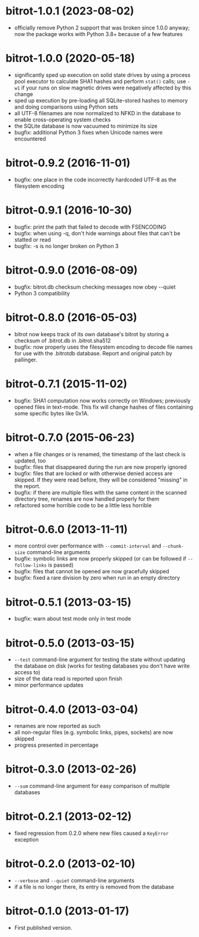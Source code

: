 # bitrot-1.0.1 (2023-08-02)
- officially remove Python 2 support that was broken since 1.0.0 anyway; now the
  package works with Python 3.8+ because of a few features

# bitrot-1.0.0 (2020-05-18)
- significantly sped up execution on solid state drives by using a process pool
  executor to calculate SHA1 hashes and perform `stat()` calls; use `-w1` if
  your runs on slow magnetic drives were negatively affected by this change
- sped up execution by pre-loading all SQLite-stored hashes to memory and doing
  comparisons using Python sets
- all UTF-8 filenames are now normalized to NFKD in the database to enable
  cross-operating system checks
- the SQLite database is now vacuumed to minimize its size
- bugfix: additional Python 3 fixes when Unicode names were encountered

# bitrot-0.9.2 (2016-11-01)
- bugfix: one place in the code incorrectly hardcoded UTF-8 as the filesystem
  encoding

# bitrot-0.9.1 (2016-10-30)
- bugfix: print the path that failed to decode with FSENCODING
- bugfix: when using -q, don't hide warnings about files that can't be statted
  or read
- bugfix: -s is no longer broken on Python 3

# bitrot-0.9.0 (2016-08-09)
- bugfix: bitrot.db checksum checking messages now obey --quiet
- Python 3 compatibility

# bitrot-0.8.0 (2016-05-03)
- bitrot now keeps track of its own database's bitrot by storing a checksum of
  .bitrot.db in .bitrot.sha512
- bugfix: now properly uses the filesystem encoding to decode file names for use
  with the .bitrotdb database. Report and original patch by pallinger.

# bitrot-0.7.1 (2015-11-02)
- bugfix: SHA1 computation now works correctly on Windows; previously opened
  files in text-mode. This fix will change hashes of files containing some
  specific bytes like 0x1A.

# bitrot-0.7.0 (2015-06-23)
- when a file changes or is renamed, the timestamp of the last check is updated,
  too
- bugfix: files that disappeared during the run are now properly ignored
- bugfix: files that are locked or with otherwise denied access are skipped. If
  they were read before, they will be considered "missing" in the report.
- bugfix: if there are multiple files with the same content in the scanned
  directory tree, renames are now handled properly for them
- refactored some horrible code to be a little less horrible

# bitrot-0.6.0 (2013-11-11)
- more control over performance with `--commit-interval` and `--chunk-size`
  command-line arguments
- bugfix: symbolic links are now properly skipped (or can be followed if
  `--follow-links` is passed)
- bugfix: files that cannot be opened are now gracefully skipped
- bugfix: fixed a rare division by zero when run in an empty directory

# bitrot-0.5.1 (2013-03-15)
- bugfix: warn about test mode only in test mode

# bitrot-0.5.0 (2013-03-15)
- `--test` command-line argument for testing the state without updating the
  database on disk (works for testing databases you don't have write access to)
- size of the data read is reported upon finish
- minor performance updates

# bitrot-0.4.0 (2013-03-04)
- renames are now reported as such
- all non-regular files (e.g. symbolic links, pipes, sockets) are now skipped
- progress presented in percentage

# bitrot-0.3.0 (2013-02-26)
- `--sum` command-line argument for easy comparison of multiple databases

# bitrot-0.2.1 (2013-02-12)
- fixed regression from 0.2.0 where new files caused a `KeyError` exception

# bitrot-0.2.0 (2013-02-10)
- `--verbose` and `--quiet` command-line arguments
- if a file is no longer there, its entry is removed from the database

# bitrot-0.1.0 (2013-01-17)
- First published version.
